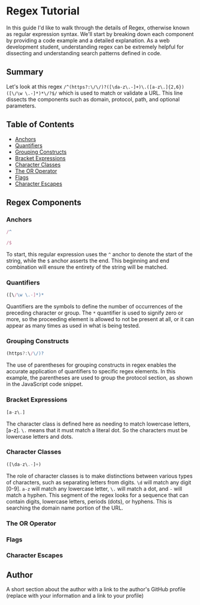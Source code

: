 # Regex Tutorial

In this guide I'd like to walk through the details of Regex, otherwise known as regular expression syntax. We'll start by breaking down each component by providing a code example and a detailed explanation. As a web development student, understanding regex can be extremely helpful for dissecting and understanding search patterns defined in code.

## Summary

Let's look at this regex `/^(https?:\/\/)?([\da-z\.-]+)\.([a-z\.]{2,6})([\/\w \.-]*)*\/?$/` which is used to match or validate a URL. This line dissects the components such as domain, protocol, path, and optional parameters.

## Table of Contents

- [Anchors](#anchors)
- [Quantifiers](#quantifiers)
- [Grouping Constructs](#grouping-constructs)
- [Bracket Expressions](#bracket-expressions)
- [Character Classes](#character-classes)
- [The OR Operator](#the-or-operator)
- [Flags](#flags)
- [Character Escapes](#character-escapes)

## Regex Components

### Anchors

```javascript
/^
```

```javascript
/$
```

To start, this regular expression uses the `^` anchor to denote the start of the string, while the `$` anchor asserts the end. This beginning and end combination will ensure the entirety of the string will be matched.

### Quantifiers

```javascript
([\/\w \.-]*)*
```

Quantifiers are the symbols to define the number of occurrences of the preceding character or group. The `*` quantifier is used to signify zero or more, so the proceeding element is allowed to not be present at all, or it can appear as many times as used in what is being tested.

### Grouping Constructs

```javascript
(https?:\/\/)?
```

The use of parentheses for grouping constructs in regex enables the accurate application of quantifiers to specific regex elements. In this example, the parentheses are used to group the protocol section, as shown in the JavaScript code snippet.

### Bracket Expressions

```javascript
[a-z\.]
```

The character class is defined here as needing to match lowercase letters, [a-z]. `\.` means that it must match a literal dot. So the characters must be lowercase letters and dots.

### Character Classes

```javascript
([\da-z\.-]+)
```

The role of character classes is to make distinctions between various types of characters, such as separating letters from digits.
`\d` will match any digit [0-9]. `a-z` will match any lowercase letter, `\.` will match a dot, and `-` will match a hyphen.
This segment of the regex looks for a sequence that can contain digits, lowercase letters, periods (dots), or hyphens. This is searching the domain name portion of the URL.

### The OR Operator

### Flags

### Character Escapes

## Author

A short section about the author with a link to the author's GitHub profile (replace with your information and a link to your profile)
